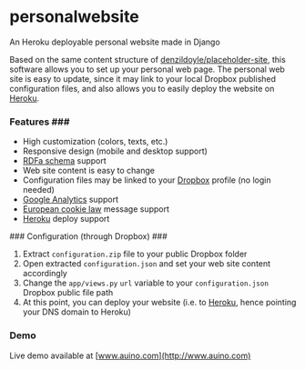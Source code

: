 # personalwebsite
An Heroku deployable personal website made in Django

Based on the same content structure of [denzildoyle/placeholder-site](https://github.com/denzildoyle/placeholder-site), this software allows you to set up your personal web page.
The personal web site is easy to update, since it may link to your local Dropbox published configuration files, and also allows you to easily deploy the website on [Heroku](https://heroku.com).

### Features ###
 * High customization (colors, texts, etc.)
 * Responsive design (mobile and desktop support)
 * [RDFa schema](http://www.data-vocabulary.org) support
 * Web site content is easy to change
 * Configuration files may be linked to your [Dropbox](https://www.dropbox.com) profile (no login needed)
 * [Google Analytics](https://analytics.google.com) support
 * [European cookie law](http://ec.europa.eu/ipg/basics/legal/cookies/index_en.htm) message support
 * [Heroku](https://heroku.com) deploy support

### Configuration (through Dropbox) ###
 1. Extract `configuration.zip` file to your public Dropbox folder
 2. Open extracted `configuration.json` and set your web site content accordingly
 3. Change the `app/views.py` `url` variable to your `configuration.json` Dropbox public file path
 4. At this point, you can deploy your website (i.e. to [Heroku](https://heroku.com), hence pointing your DNS domain to Heroku)

### Demo ###
Live demo available at [www.auino.com](http://www.auino.com)

